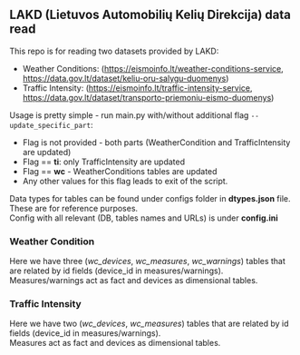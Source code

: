 ## LAKD (Lietuvos Automobilių Kelių Direkcija) data read

This repo is for reading two datasets provided by LAKD:
* Weather Conditions: (https://eismoinfo.lt/weather-conditions-service, https://data.gov.lt/dataset/keliu-oru-salygu-duomenys)
* Traffic Intensity: (https://eismoinfo.lt/traffic-intensity-service, https://data.gov.lt/dataset/transporto-priemoniu-eismo-duomenys)

Usage is pretty simple - run main.py with/without additional flag ```--update_specific_part```:
* Flag is not provided - both parts (WeatherCondition and TrafficIntensity are updated)
* Flag == **ti**: only TrafficIntensity are updated
* Flag == **wc** - WeatherConditions tables are updated
* Any other values for this flag leads to exit of the script.

Data types for tables can be found under configs folder in **dtypes.json** file. These are for reference purposes. <br>
Config with all relevant (DB, tables names and URLs) is under **config.ini**

### Weather Condition

Here we have three (*wc_devices*, *wc_measures*, *wc_warnings*) tables that are related by id fields (device_id in measures/warnings). <br>
Measures/warnings act as fact and devices as dimensional tables. <br>

### Traffic Intensity

Here we have two (*wc_devices*, *wc_measures*) tables that are related by id fields (device_id in measures/warnings). <br>
Measures act as fact and devices as dimensional tables. <br>
